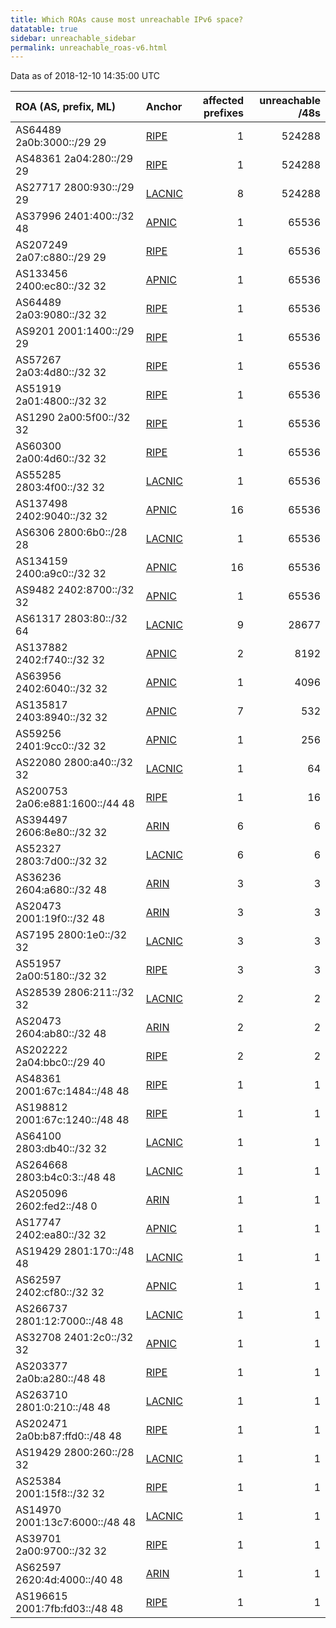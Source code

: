 ```yaml
---
title: Which ROAs cause most unreachable IPv6 space?
datatable: true
sidebar: unreachable_sidebar
permalink: unreachable_roas-v6.html
---
```


Data as of 2018-12-10 14:35:00 UTC


<div class="datatable-begin"></div>

| ROA (AS, prefix, ML)            | Anchor                                         |   affected prefixes |   unreachable /48s |
|:--------------------------------|:-----------------------------------------------|--------------------:|-------------------:|
| AS64489 2a0b:3000::/29 29       | [RIPE](unreachable_RIPE_NCC_RPKI_Root-v6.html) |                   1 |             524288 |
| AS48361 2a04:280::/29 29        | [RIPE](unreachable_RIPE_NCC_RPKI_Root-v6.html) |                   1 |             524288 |
| AS27717 2800:930::/29 29        | [LACNIC](unreachable_LACNIC_RPKI_Root-v6.html) |                   8 |             524288 |
| AS37996 2401:400::/32 48        | [APNIC](unreachable_APNIC_RPKI_Root-v6.html)   |                   1 |              65536 |
| AS207249 2a07:c880::/29 29      | [RIPE](unreachable_RIPE_NCC_RPKI_Root-v6.html) |                   1 |              65536 |
| AS133456 2400:ec80::/32 32      | [APNIC](unreachable_APNIC_RPKI_Root-v6.html)   |                   1 |              65536 |
| AS64489 2a03:9080::/32 32       | [RIPE](unreachable_RIPE_NCC_RPKI_Root-v6.html) |                   1 |              65536 |
| AS9201 2001:1400::/29 29        | [RIPE](unreachable_RIPE_NCC_RPKI_Root-v6.html) |                   1 |              65536 |
| AS57267 2a03:4d80::/32 32       | [RIPE](unreachable_RIPE_NCC_RPKI_Root-v6.html) |                   1 |              65536 |
| AS51919 2a01:4800::/32 32       | [RIPE](unreachable_RIPE_NCC_RPKI_Root-v6.html) |                   1 |              65536 |
| AS1290 2a00:5f00::/32 32        | [RIPE](unreachable_RIPE_NCC_RPKI_Root-v6.html) |                   1 |              65536 |
| AS60300 2a00:4d60::/32 32       | [RIPE](unreachable_RIPE_NCC_RPKI_Root-v6.html) |                   1 |              65536 |
| AS55285 2803:4f00::/32 32       | [LACNIC](unreachable_LACNIC_RPKI_Root-v6.html) |                   1 |              65536 |
| AS137498 2402:9040::/32 32      | [APNIC](unreachable_APNIC_RPKI_Root-v6.html)   |                  16 |              65536 |
| AS6306 2800:6b0::/28 28         | [LACNIC](unreachable_LACNIC_RPKI_Root-v6.html) |                   1 |              65536 |
| AS134159 2400:a9c0::/32 32      | [APNIC](unreachable_APNIC_RPKI_Root-v6.html)   |                  16 |              65536 |
| AS9482 2402:8700::/32 32        | [APNIC](unreachable_APNIC_RPKI_Root-v6.html)   |                   1 |              65536 |
| AS61317 2803:80::/32 64         | [LACNIC](unreachable_LACNIC_RPKI_Root-v6.html) |                   9 |              28677 |
| AS137882 2402:f740::/32 32      | [APNIC](unreachable_APNIC_RPKI_Root-v6.html)   |                   2 |               8192 |
| AS63956 2402:6040::/32 32       | [APNIC](unreachable_APNIC_RPKI_Root-v6.html)   |                   1 |               4096 |
| AS135817 2403:8940::/32 32      | [APNIC](unreachable_APNIC_RPKI_Root-v6.html)   |                   7 |                532 |
| AS59256 2401:9cc0::/32 32       | [APNIC](unreachable_APNIC_RPKI_Root-v6.html)   |                   1 |                256 |
| AS22080 2800:a40::/32 32        | [LACNIC](unreachable_LACNIC_RPKI_Root-v6.html) |                   1 |                 64 |
| AS200753 2a06:e881:1600::/44 48 | [RIPE](unreachable_RIPE_NCC_RPKI_Root-v6.html) |                   1 |                 16 |
| AS394497 2606:8e80::/32 32      | [ARIN](unreachable_ARIN-v6.html)               |                   6 |                  6 |
| AS52327 2803:7d00::/32 32       | [LACNIC](unreachable_LACNIC_RPKI_Root-v6.html) |                   6 |                  6 |
| AS36236 2604:a680::/32 48       | [ARIN](unreachable_ARIN-v6.html)               |                   3 |                  3 |
| AS20473 2001:19f0::/32 48       | [ARIN](unreachable_ARIN-v6.html)               |                   3 |                  3 |
| AS7195 2800:1e0::/32 32         | [LACNIC](unreachable_LACNIC_RPKI_Root-v6.html) |                   3 |                  3 |
| AS51957 2a00:5180::/32 32       | [RIPE](unreachable_RIPE_NCC_RPKI_Root-v6.html) |                   3 |                  3 |
| AS28539 2806:211::/32 32        | [LACNIC](unreachable_LACNIC_RPKI_Root-v6.html) |                   2 |                  2 |
| AS20473 2604:ab80::/32 48       | [ARIN](unreachable_ARIN-v6.html)               |                   2 |                  2 |
| AS202222 2a04:bbc0::/29 40      | [RIPE](unreachable_RIPE_NCC_RPKI_Root-v6.html) |                   2 |                  2 |
| AS48361 2001:67c:1484::/48 48   | [RIPE](unreachable_RIPE_NCC_RPKI_Root-v6.html) |                   1 |                  1 |
| AS198812 2001:67c:1240::/48 48  | [RIPE](unreachable_RIPE_NCC_RPKI_Root-v6.html) |                   1 |                  1 |
| AS64100 2803:db40::/32 32       | [LACNIC](unreachable_LACNIC_RPKI_Root-v6.html) |                   1 |                  1 |
| AS264668 2803:b4c0:3::/48 48    | [LACNIC](unreachable_LACNIC_RPKI_Root-v6.html) |                   1 |                  1 |
| AS205096 2602:fed2::/48 0       | [ARIN](unreachable_ARIN-v6.html)               |                   1 |                  1 |
| AS17747 2402:ea80::/32 32       | [APNIC](unreachable_APNIC_RPKI_Root-v6.html)   |                   1 |                  1 |
| AS19429 2801:170::/48 48        | [LACNIC](unreachable_LACNIC_RPKI_Root-v6.html) |                   1 |                  1 |
| AS62597 2402:cf80::/32 32       | [APNIC](unreachable_APNIC_RPKI_Root-v6.html)   |                   1 |                  1 |
| AS266737 2801:12:7000::/48 48   | [LACNIC](unreachable_LACNIC_RPKI_Root-v6.html) |                   1 |                  1 |
| AS32708 2401:2c0::/32 32        | [APNIC](unreachable_APNIC_RPKI_Root-v6.html)   |                   1 |                  1 |
| AS203377 2a0b:a280::/48 48      | [RIPE](unreachable_RIPE_NCC_RPKI_Root-v6.html) |                   1 |                  1 |
| AS263710 2801:0:210::/48 48     | [LACNIC](unreachable_LACNIC_RPKI_Root-v6.html) |                   1 |                  1 |
| AS202471 2a0b:b87:ffd0::/48 48  | [RIPE](unreachable_RIPE_NCC_RPKI_Root-v6.html) |                   1 |                  1 |
| AS19429 2800:260::/28 32        | [LACNIC](unreachable_LACNIC_RPKI_Root-v6.html) |                   1 |                  1 |
| AS25384 2001:15f8::/32 32       | [RIPE](unreachable_RIPE_NCC_RPKI_Root-v6.html) |                   1 |                  1 |
| AS14970 2001:13c7:6000::/48 48  | [LACNIC](unreachable_LACNIC_RPKI_Root-v6.html) |                   1 |                  1 |
| AS39701 2a00:9700::/32 32       | [RIPE](unreachable_RIPE_NCC_RPKI_Root-v6.html) |                   1 |                  1 |
| AS62597 2620:4d:4000::/40 48    | [ARIN](unreachable_ARIN-v6.html)               |                   1 |                  1 |
| AS196615 2001:7fb:fd03::/48 48  | [RIPE](unreachable_RIPE_NCC_RPKI_Root-v6.html) |                   1 |                  1 |

<div class="datatable-end"></div>